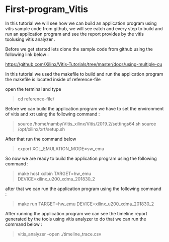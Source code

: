# First-program_Vitis

In this tutorial we will see how we can build an application program using vitis sample code from github, we will see eatch and every step to build and run an application program and see the report provides by the vitis toolusing vitis analyzer .

Before we get started lets clone the sample code from github  using the following link below :

https://github.com/Xilinx/Vitis-Tutorials/tree/master/docs/using-multiple-cu

In this tutorial we used the makefile to build and run the application program the makefile is located inside of reference-file

open the terminal and type 

>cd reference-file/

Before we can build the application program we have to set the environment of vitis and xrt using the following command :

> source /home/namby/Vitis_xilinx/Vitis/2019.2/settings64.sh 
>  source /opt/xilinx/xrt/setup.sh


After that run the command below 

> export XCL_EMULATION_MODE=sw_emu

So now we are ready to build the application program  using the following command :

> make host xclbin TARGET=hw_emu DEVICE=xilinx_u200_xdma_201830_2

after that we can run the application program using the following command :

> make run TARGET=hw_emu DEVICE=xilinx_u200_xdma_201830_2

After running the application program we can see the timeline report generated by the tools using vitis analyzer to do that we can run the command below :

 > vitis_analyzer -open ./timeline_trace.csv






